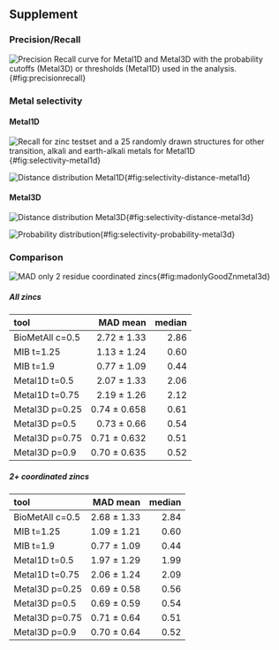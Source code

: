 ## Supplement

### Precision/Recall

![Precision Recall curve for Metal1D and Metal3D with the probability cutoffs (Metal3D) or thresholds (Metal1D) used in the analysis.](images/precisionrecall_0.5.jpg){#fig:precisionrecall}


### Metal selectivity 

#### Metal1D

![Recall for zinc testset and a 25 randomly drawn structures for other transition, alkali and earth-alkali metals for Metal1D](images/metal1D_metal_selectivity.jpg){#fig:selectivity-metal1d}

![Distance distribution Metal1D](images/selectivity_metal1D_distances_violin.jpg){#fig:selectivity-distance-metal1d}

#### Metal3D

![Distance distribution Metal3D](images/distances_violin.jpg){#fig:selectivity-distance-metal3d}

![Probability distribution](images/probability_violin.jpg){#fig:selectivity-probability-metal3d}

### Comparison 

![MAD only 2 residue coordinated zincs](images/mad_violin_0.5_2+.jpg){#fig:madonlyGoodZnmetal3d}



##### All zincs

| tool            |  MAD mean             |   median |
|:----------------|----------------------:|---------:|
| BioMetAll c=0.5 |          2.72 ± 1.33  |  2.86    |
| MIB t=1.25      |          1.13 ± 1.24  |  0.60    |
| MIB t=1.9       |          0.77 ± 1.09  |  0.44    |
| Metal1D t=0.5   |          2.07 ± 1.33  |  2.06    |
| Metal1D t=0.75  |          2.19 ± 1.26  |  2.12    |
| Metal3D p=0.25  |          0.74 ± 0.658 |  0.61    |
| Metal3D p=0.5   |          0.73 ± 0.66  |  0.54    |
| Metal3D p=0.75  |          0.71 ± 0.632 |  0.51    |
| Metal3D p=0.9   |          0.70 ± 0.635 |  0.52    |


##### 2+ coordinated zincs

| tool            |   MAD mean           | median |
|:----------------|----------------------:|-------:|
| BioMetAll c=0.5 |          2.68 ± 1.33  |  2.84  |
| MIB t=1.25      |          1.09 ± 1.21  |  0.60  |
| MIB t=1.9       |          0.77 ± 1.09  |  0.44  |
| Metal1D t=0.5   |          1.97 ± 1.29  |  1.99  |
| Metal1D t=0.75  |          2.06 ± 1.24  |  2.09  |
| Metal3D p=0.25  |          0.69 ± 0.58  |  0.56  |
| Metal3D p=0.5   |          0.69 ± 0.59  |  0.54  |
| Metal3D p=0.75  |          0.71 ± 0.64  |  0.51  |
| Metal3D p=0.9   |          0.70 ± 0.64  |  0.52  |
